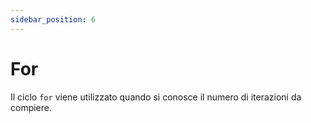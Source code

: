 ```yaml
---
sidebar_position: 6
---
```


# For

Il ciclo `for` viene utilizzato quando si conosce il numero di iterazioni da compiere.